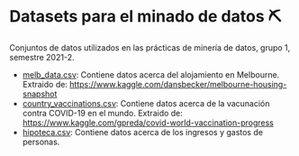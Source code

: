 # Datasets para el minado de datos ⛏️
Conjuntos de datos utilizados en las prácticas de minería de datos, grupo 1,
semestre 2021-2.

- [melb_data.csv](https://raw.githubusercontent.com/masues/MD_datasets/main/melb_data.csv): Contiene datos acerca del alojamiento en Melbourne.
  Extraido de: https://www.kaggle.com/dansbecker/melbourne-housing-snapshot
- [country_vaccinations.csv](https://raw.githubusercontent.com/masues/MD_datasets/main/country_vaccinations.csv): Contiene datos acerca de la vacunación contra COVID-19 en el mundo. Extraido de: https://www.kaggle.com/gpreda/covid-world-vaccination-progress
- [hipoteca.csv](https://raw.githubusercontent.com/masues/MD_datasets/main/hipoteca.csv): Contiene datos acerca de los ingresos y gastos de personas.
